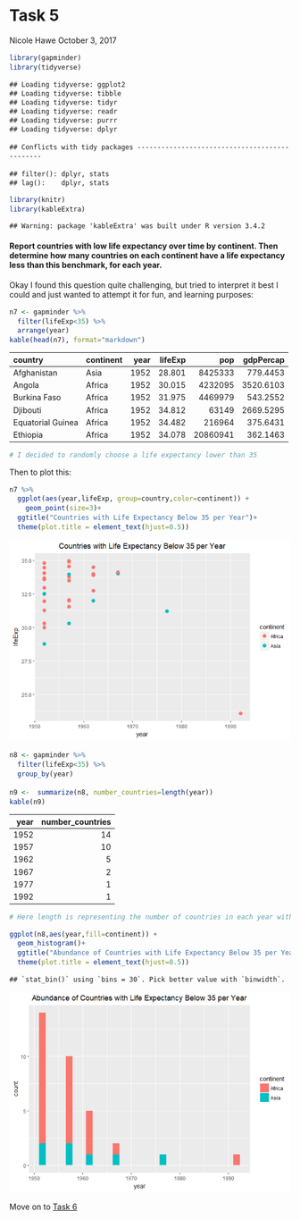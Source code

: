 Task 5
================
Nicole Hawe
October 3, 2017

``` r
library(gapminder)
library(tidyverse)
```

    ## Loading tidyverse: ggplot2
    ## Loading tidyverse: tibble
    ## Loading tidyverse: tidyr
    ## Loading tidyverse: readr
    ## Loading tidyverse: purrr
    ## Loading tidyverse: dplyr

    ## Conflicts with tidy packages ----------------------------------------------

    ## filter(): dplyr, stats
    ## lag():    dplyr, stats

``` r
library(knitr)
library(kableExtra)
```

    ## Warning: package 'kableExtra' was built under R version 3.4.2

#### Report countries with low life expectancy over time by continent. Then determine how many countries on each continent have a life expectancy less than this benchmark, for each year.

Okay I found this question quite challenging, but tried to interpret it best I could and just wanted to attempt it for fun, and learning purposes:

``` r
n7 <- gapminder %>%
  filter(lifeExp<35) %>%
  arrange(year) 
kable(head(n7), format="markdown")
```

| country           | continent |  year|  lifeExp|       pop|  gdpPercap|
|:------------------|:----------|-----:|--------:|---------:|----------:|
| Afghanistan       | Asia      |  1952|   28.801|   8425333|   779.4453|
| Angola            | Africa    |  1952|   30.015|   4232095|  3520.6103|
| Burkina Faso      | Africa    |  1952|   31.975|   4469979|   543.2552|
| Djibouti          | Africa    |  1952|   34.812|     63149|  2669.5295|
| Equatorial Guinea | Africa    |  1952|   34.482|    216964|   375.6431|
| Ethiopia          | Africa    |  1952|   34.078|  20860941|   362.1463|

``` r
# I decided to randomly choose a life expectancy lower than 35
```

Then to plot this:

``` r
n7 %>% 
  ggplot(aes(year,lifeExp, group=country,color=continent)) + 
    geom_point(size=3)+
  ggtitle("Countries with Life Expectancy Below 35 per Year")+
  theme(plot.title = element_text(hjust=0.5))
```

![](Task_5_files/figure-markdown_github-ascii_identifiers/unnamed-chunk-3-1.png)

``` r
n8 <- gapminder %>%
  filter(lifeExp<35) %>%
  group_by(year) 

n9 <-  summarize(n8, number_countries=length(year))
kable(n9)
```

|  year|  number\_countries|
|-----:|------------------:|
|  1952|                 14|
|  1957|                 10|
|  1962|                  5|
|  1967|                  2|
|  1977|                  1|
|  1992|                  1|

``` r
# Here length is representing the number of countries in each year with life expectancy lower than 35 years old
```

``` r
ggplot(n8,aes(year,fill=continent)) +
  geom_histogram()+
  ggtitle("Abundance of Countries with Life Expectancy Below 35 per Year")+
  theme(plot.title = element_text(hjust=0.5))
```

    ## `stat_bin()` using `bins = 30`. Pick better value with `binwidth`.

![](Task_5_files/figure-markdown_github-ascii_identifiers/unnamed-chunk-5-1.png)

Move on to [Task 6](https://github.com/nicolehawe/STAT545-HW-Hawe-Nicole/blob/master/HW03/Task_6.md)
